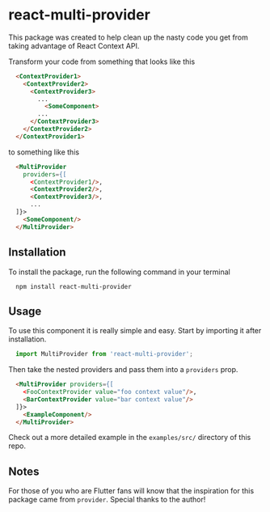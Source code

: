 # react-multi-provider

This package was created to help clean up the nasty code you get from taking advantage of React Context API.

Transform your code from something that looks like this
```html
  <ContextProvider1>
    <ContextProvider2>
      <ContextProvider3>
        ...
          <SomeComponent>
        ...
      </ContextProvider3>
    </ContextProvider2>
  </ContextProvider1>
```

to something like this
```html
  <MultiProvider
    providers={[
      <ContextProvider1/>,
      <ContextProvider2/>,
      <ContextProvider3/>,
      ...
  ]}>
    <SomeComponent/>
  </MultiProvider>
```

## Installation

To install the package, run the following command in your terminal
```shell
  npm install react-multi-provider
```

## Usage

To use this component it is really simple and easy. Start by importing it after installation.
```javascript
  import MultiProvider from 'react-multi-provider';
```

Then take the nested providers and pass them into a `providers` prop.
```html
  <MultiProvider providers={[
    <FooContextProvider value="foo context value"/>,
    <BarContextProvider value="bar context value"/>
  ]}>
    <ExampleComponent/>
  </MultiProvider>
```

Check out a more detailed example in the `examples/src/` directory of this repo.

## Notes
For those of you who are Flutter fans will know that the inspiration for this package came from `provider`. Special thanks to the author!